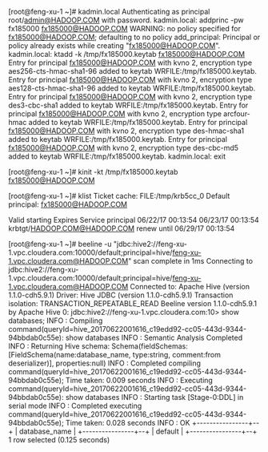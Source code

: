 
[root@feng-xu-1 ~]# kadmin.local
Authenticating as principal root/admin@HADOOP.COM with password.
kadmin.local:  addprinc -pw fx185000 fx185000@HADOOP.COM
WARNING: no policy specified for fx185000@HADOOP.COM; defaulting to no policy
add_principal: Principal or policy already exists while creating "fx185000@HADOOP.COM".
kadmin.local:  ktadd -k /tmp/fx185000.keytab fx185000@HADOOP.COM
Entry for principal fx185000@HADOOP.COM with kvno 2, encryption type aes256-cts-hmac-sha1-96 added to keytab WRFILE:/tmp/fx185000.keytab.
Entry for principal fx185000@HADOOP.COM with kvno 2, encryption type aes128-cts-hmac-sha1-96 added to keytab WRFILE:/tmp/fx185000.keytab.
Entry for principal fx185000@HADOOP.COM with kvno 2, encryption type des3-cbc-sha1 added to keytab WRFILE:/tmp/fx185000.keytab.
Entry for principal fx185000@HADOOP.COM with kvno 2, encryption type arcfour-hmac added to keytab WRFILE:/tmp/fx185000.keytab.
Entry for principal fx185000@HADOOP.COM with kvno 2, encryption type des-hmac-sha1 added to keytab WRFILE:/tmp/fx185000.keytab.
Entry for principal fx185000@HADOOP.COM with kvno 2, encryption type des-cbc-md5 added to keytab WRFILE:/tmp/fx185000.keytab.
kadmin.local:  exit

[root@feng-xu-1 ~]# kinit -kt /tmp/fx185000.keytab fx185000@HADOOP.COM

[root@feng-xu-1 ~]# klist
Ticket cache: FILE:/tmp/krb5cc_0
Default principal: fx185000@HADOOP.COM

Valid starting     Expires            Service principal
06/22/17 00:13:54  06/23/17 00:13:54  krbtgt/HADOOP.COM@HADOOP.COM
	renew until 06/29/17 00:13:54

[root@feng-xu-1 ~]# beeline -u "jdbc:hive2://feng-xu-1.vpc.cloudera.com:10000/default;principal=hive/feng-xu-1.vpc.cloudera.com@HADOOP.COM"
scan complete in 1ms
Connecting to jdbc:hive2://feng-xu-1.vpc.cloudera.com:10000/default;principal=hive/feng-xu-1.vpc.cloudera.com@HADOOP.COM
Connected to: Apache Hive (version 1.1.0-cdh5.9.1)
Driver: Hive JDBC (version 1.1.0-cdh5.9.1)
Transaction isolation: TRANSACTION_REPEATABLE_READ
Beeline version 1.1.0-cdh5.9.1 by Apache Hive
0: jdbc:hive2://feng-xu-1.vpc.cloudera.com:10> show databases;
INFO  : Compiling command(queryId=hive_20170622001616_c19edd92-cc05-443d-9344-94bbdab0c55e): show databases
INFO  : Semantic Analysis Completed
INFO  : Returning Hive schema: Schema(fieldSchemas:[FieldSchema(name:database_name, type:string, comment:from deserializer)], properties:null)
INFO  : Completed compiling command(queryId=hive_20170622001616_c19edd92-cc05-443d-9344-94bbdab0c55e); Time taken: 0.009 seconds
INFO  : Executing command(queryId=hive_20170622001616_c19edd92-cc05-443d-9344-94bbdab0c55e): show databases
INFO  : Starting task [Stage-0:DDL] in serial mode
INFO  : Completed executing command(queryId=hive_20170622001616_c19edd92-cc05-443d-9344-94bbdab0c55e); Time taken: 0.028 seconds
INFO  : OK
+----------------+--+
| database_name  |
+----------------+--+
| default        |
+----------------+--+
1 row selected (0.125 seconds)


